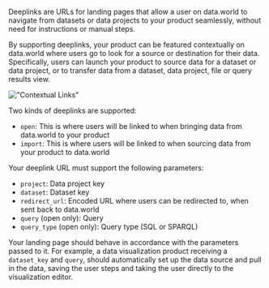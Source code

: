 Deeplinks are URLs for landing pages that allow a user on data.world to navigate from datasets 
or data projects to your product seamlessly, without need for instructions or manual steps.

By supporting deeplinks, your product can be featured contextually on data.world where users go to
look for a source or destination for their data. Specifically, users can launch your product to 
source data for a dataset or data project, or to transfer data from a dataset, data project, file 
or query results view.

!["Contextual Links"](https://cdn.filepicker.io/api/file/tfESueEfROuL3ibbBxka "Contextual Links")

Two kinds of deeplinks are supported:
- `open`: This is where users will be linked to when bringing data from data.world to your product
- `import`: This is where users will be linked to when sourcing data from your product to data.world

Your deeplink URL must support the following parameters:

- `project`: Data project key
- `dataset`: Dataset key
- `redirect_url`: Encoded URL where users can be redirected to, when sent back to data.world
- `query` (open only): Query
- `query_type` (open only): Query type (SQL or SPARQL)

Your landing page should behave in accordance with the parameters passed to it. For example, a data visualization product receiving a `dataset_key` and `query`, should automatically set up the data source and pull in the data, saving the user steps and taking the user directly to the visualization editor.